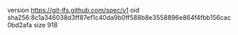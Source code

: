 version https://git-lfs.github.com/spec/v1
oid sha256:8c1a346038d3ff87ef1c40da9b0ff588b8e3558896e864f4fbb156cac0bd2afa
size 918
